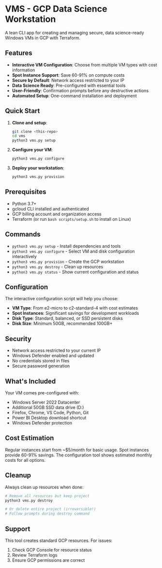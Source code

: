 # VMS - GCP Data Science Workstation

A lean CLI app for creating and managing secure, data science-ready Windows VMs in GCP with Terraform.

## Features

- **Interactive VM Configuration**: Choose from multiple VM types with cost information
- **Spot Instance Support**: Save 60-91% on compute costs
- **Secure by Default**: Network access restricted to your IP
- **Data Science Ready**: Pre-configured with essential tools
- **User-Friendly**: Confirmation prompts before any destructive actions
- **Automated Setup**: One-command installation and deployment

## Quick Start

1. **Clone and setup**:
   ```bash
   git clone <this-repo>
   cd vms
   python3 vms.py setup
   ```

2. **Configure your VM**:
   ```bash
   python3 vms.py configure
   ```

3. **Deploy your workstation**:
   ```bash
   python3 vms.py provision
   ```

## Prerequisites

- Python 3.7+
- gcloud CLI installed and authenticated
- GCP billing account and organization access
- Terraform (or run `bash scripts/setup.sh` to install on Linux)

## Commands

- `python3 vms.py setup` - Install dependencies and tools
- `python3 vms.py configure` - Select VM and disk configuration interactively
- `python3 vms.py provision` - Create the GCP workstation
- `python3 vms.py destroy` - Clean up resources
- `python3 vms.py status` - Show current configuration and status

## Configuration

The interactive configuration script will help you choose:

- **VM Type**: From e2-micro to c2-standard-4 with cost estimates
- **Spot Instances**: Significant savings for development workloads
- **Disk Type**: Standard, balanced, or SSD persistent disks
- **Disk Size**: Minimum 50GB, recommended 100GB+

## Security

- Network access restricted to your current IP
- Windows Defender enabled and updated
- No credentials stored in files
- Secure password generation

## What's Included

Your VM comes pre-configured with:

- Windows Server 2022 Datacenter
- Additional 50GB SSD data drive (D:)
- Firefox, Chrome, VS Code, Python, Git
- Power BI Desktop download shortcut
- Windows Defender protection

## Cost Estimation

Regular instances start from ~$5/month for basic usage. Spot instances provide 60-91% savings. The configuration tool shows estimated monthly costs for all options.

## Cleanup

Always clean up resources when done:

```bash
# Remove all resources but keep project
python3 vms.py destroy

# Or delete entire project (irreversible!)
# Follow prompts during destroy command
```

## Support

This tool creates standard GCP resources. For issues:
1. Check GCP Console for resource status
2. Review Terraform logs
3. Ensure GCP permissions are correct